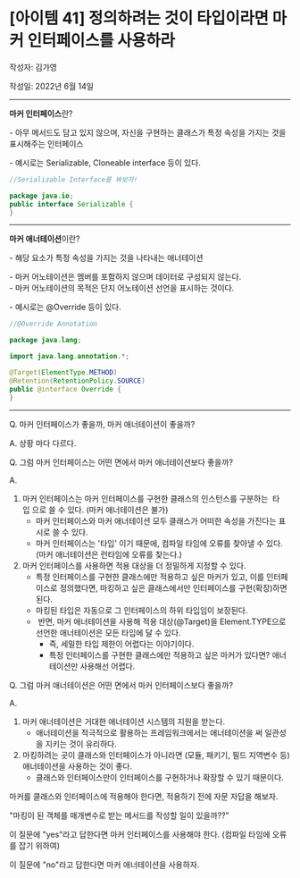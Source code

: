 # [아이템 41] 정의하려는 것이 타입이라면 마커 인터페이스를 사용하라

작성자: 김가영

작성일: 2022년 6월 14일

---

**마커 인터페이스**란?

\- 아무 메서드도 담고 있지 않으며, 자신을 구현하는 클래스가 특정 속성을 가지는 것을 표시해주는 인터페이스

\- 예시로는 Serializable, Cloneable interface 등이 있다.

```java
//Serializable Interface를 봐보자!

package java.io;
public interface Serializable {
}
```

---

**마커 애너테이션**이란?

\- 해당 요소가 특정 속성을 가지는 것을 나타내는 애너테이션

\- 마커 어노테이션은 멤버를 포함하지 않으며 데이터로 구성되지 않는다.  
\- 마커 어노테이션의 목적은 단지 어노테이션 선언을 표시하는 것이다.

\- 예시로는 @Override 등이 있다.

```java
//@Override Annotation

package java.lang;

import java.lang.annotation.*;

@Target(ElementType.METHOD)
@Retention(RetentionPolicy.SOURCE)
public @interface Override {
}
```

---

Q. 마커 인터페이스가 좋을까, 마커 애너테이션이 좋을까?

A. 상황 마다 다르다.

Q. 그럼 마커 인터페이스는 어떤 면에서 마커 애너테이션보다 좋을까?

A.

1.  마커 인터페이스는 마커 인터페이스를 구현한 클래스의 인스턴스를 구분하는  타입 으로 쓸 수 있다. (마커 애너테이션은 불가)
    -   마커 인터페이스와 마커 애너테이션 모두 클래스가 어떠한 속성을 가진다는 표시로 쓸 수 있다.
    -   마커 인터페이스는 '타입' 이기 때문에, 컴파일 타임에 오류를 찾아낼 수 있다. (마커 애너테이션은 런타임에 오류를 찾는다.)
2.  마커 인터페이스를 사용하면 적용 대상을 더 정밀하게 지정할 수 있다.
    -   특정 인터페이스를 구현한 클래스에만 적용하고 싶은 마커가 있고, 이를 인터페이스로 정의했다면, 마킹하고 싶은 클래스에서만 인터페이스를 구현(확장)하면 된다.
    -   마킹된 타입은 자동으로 그 인터페이스의 하위 타입임이 보장된다.
    -    반면, 마커 애너테이션을 사용해 적용 대상(@Target)을 Element.TYPE으로 선언한 애너테이션은 모든 타입에 달 수 있다.
        -   즉, 세밀한 타입 제한이 어렵다는 이야기이다.
        -   특정 인터페이스를 구현한 클래스에만 적용하고 싶은 마커가 있다면? 애너테이션만 사용해선 어렵다.

Q. 그럼 마커 애너테이션은 어떤 면에서 마커 인터페이스보다 좋을까?

A.

1.  마커 애너테이션은 거대한 애너테이션 시스템의 지원을 받는다.  
    -   애너테이션을 적극적으로 활용하는 프레임워크에서는 애너테이션을 써 일관성을 지키는 것이 유리하다.
2.  마킹하려는 곳이 클래스와 인터페이스가 아니라면 (모듈, 패키기, 필드 지역변수 등) 애너테이션을 사용하는 것이 좋다.
    -   클래스와 인터페이스만이 인터페이스를 구현하거나 확장할 수 있기 때문이다.

마커를 클래스와 인터페이스에 적용해야 한다면, 적용하기 전에 자문 자답을 해보자.

"마킹이 된 객체를 매개변수로 받는 메서드를 작성할 일이 있을까??"

이 질문에 "yes"라고 답한다면 마커 인터페이스를 사용해야 한다. (컴파일 타임에 오류를 잡기 위하여)

이 질문에 "no"라고 답한다면 마커 애너테이션을 사용하자.

